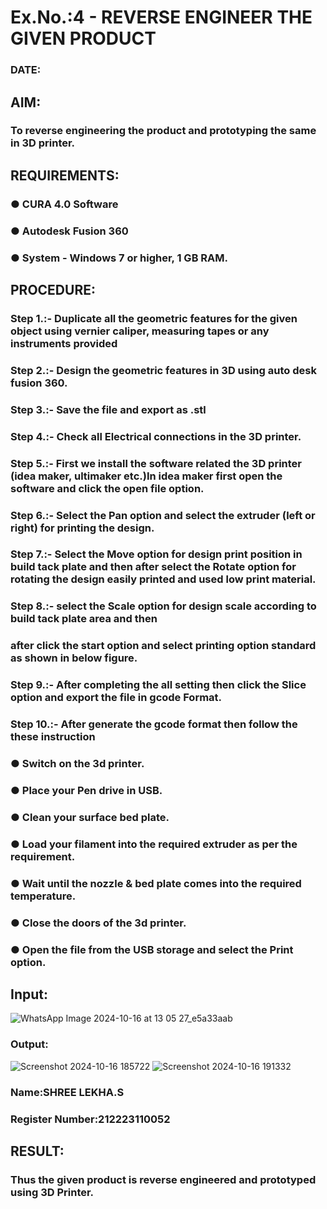 # Ex.No.:4 - REVERSE ENGINEER THE GIVEN PRODUCT

### DATE: 

## AIM: 
### To reverse engineering the product and prototyping the same in 3D printer.

## REQUIREMENTS:
### ●	CURA 4.0 Software
### ●	 Autodesk Fusion 360
### ●	 System - Windows 7 or higher, 1 GB RAM.

## PROCEDURE:
### Step 1.:- Duplicate all the geometric features for the given object using vernier caliper, measuring tapes or any instruments provided
### Step 2.:- Design the geometric features in 3D using auto desk fusion 360.
### Step 3.:- Save the file and export as .stl
### Step 4.:- Check all Electrical connections in the 3D printer.
### Step 5.:- First we install the software related the 3D printer (idea maker, ultimaker etc.)In idea maker first open the software and click the open file option.
### Step 6.:- Select the Pan option and select the extruder (left or right) for printing the design.
### Step 7.:- Select the Move option for design print position in build tack plate and then after select the Rotate option for rotating the design easily printed and used low print material.
### Step 8.:- select the Scale option for design scale according to build tack plate area and then
### after click the start option and select printing option standard as shown in below figure.
### Step 9.:- After completing the all setting then click the Slice option and export the file in gcode Format.
### Step 10.:- After generate the gcode format then follow the these instruction 
  ###   ●	Switch on the 3d printer.
  ###   ●	Place your Pen drive in USB.
  ###   ●	Clean your surface bed plate.
  ###   ●	Load your filament into the required extruder as per the requirement.
  ###   ●	Wait until the nozzle & bed plate comes into the required temperature.
  ###   ●	Close the doors of the 3d printer.
  ###   ●	Open the file from the USB storage and select the Print option.

## Input:
![WhatsApp Image 2024-10-16 at 13 05 27_e5a33aab](https://github.com/user-attachments/assets/9c63ff31-be12-47c1-9213-3a02332de4f0)


### Output:
![Screenshot 2024-10-16 185722](https://github.com/user-attachments/assets/fa7d48cd-c177-479a-aecc-a6c8d2441599)
![Screenshot 2024-10-16 191332](https://github.com/user-attachments/assets/88a39522-7a69-4118-ab33-8c9bf81875ab)



### Name:SHREE LEKHA.S
### Register Number:212223110052

## RESULT:
###   Thus the given product is reverse engineered and prototyped using 3D Printer.
